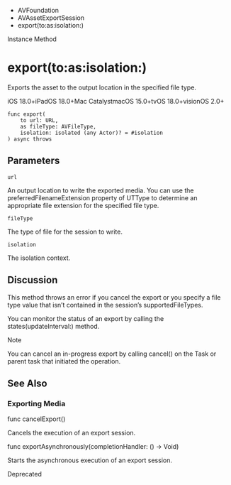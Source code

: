 

- AVFoundation
- AVAssetExportSession
-  export(to:as:isolation:) 

Instance Method

# export(to:as:isolation:)

Exports the asset to the output location in the specified file type.

iOS 18.0+iPadOS 18.0+Mac CatalystmacOS 15.0+tvOS 18.0+visionOS 2.0+

``` source
func export(
    to url: URL,
    as fileType: AVFileType,
    isolation: isolated (any Actor)? = #isolation
) async throws
```

## Parameters 

`url`  

An output location to write the exported media. You can use the preferredFilenameExtension property of UTType to determine an appropriate file extension for the specified file type.

`fileType`  

The type of file for the session to write.

`isolation`  

The isolation context.

## Discussion

This method throws an error if you cancel the export or you specify a file type value that isn’t contained in the session’s supportedFileTypes.

You can monitor the status of an export by calling the states(updateInterval:) method.

Note

You can cancel an in-progress export by calling cancel() on the Task or parent task that initiated the operation.

## See Also

### Exporting Media

func cancelExport()

Cancels the execution of an export session.

func exportAsynchronously(completionHandler: () -> Void)

Starts the asynchronous execution of an export session.

Deprecated

